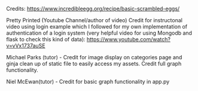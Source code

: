 Credits:
https://www.incredibleegg.org/recipe/basic-scrambled-eggs/

Pretty Printed (Youtube Channel/author of video)
Credit for instructonal video using login example which I followed for my own implementation of authentication of a login system (very helpful video for using Mongodb and flask to check this kind of data):
https://www.youtube.com/watch?v=vVx1737auSE

Michael Parks (tutor) - 
Credit for image display on categories page  and ginja clean up of static file to easily access my assets.
Credit full graph functionality.

Niel McEwan(tutor) -
Credit for basic graph functionality in app.py